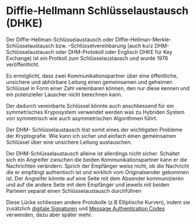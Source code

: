 # Diffie-Hellmann Schlüsselaustausch \(DHKE\)

Der Diffie-Hellman-Schlüsselaustausch oder Diffie-Hellman-Merkle-Schlüsselaustausch bzw. –Schlüsselvereinbarung \(auch kurz DHM-Schlüsselaustausch oder DHM-Protokoll oder Englisch DHKE für Key Exchange\) ist ein Protkoll zum Schlüsselaustausch und wurde 1976 veröffentlicht.

Es ermöglicht, dass zwei Kommunikationspartner über eine öffentliche, unsichere und abhörbare Leitung einen gemeinsamen und geheimen Schlüssel in Form einer Zahl vereinbaren können, den nur diese kennen und ein potenzieller Lauscher nicht berechnen kann. 

Der dadurch vereinbarte Schlüssel könnte auch anschliessend für ein symmetrisches Kryposystem verwendet werden was zu Hybriden System von symmetrisch wie auch asymmetrischen Algorithmen führt.

Der DHM- Schlüsselaustausch löst somit eines der wichtigsten Probleme der Kryptografie. Wie kann ich sicher und einfach einen gemeinsamen Schlüssel über eine unsichere Leitung austauschen.

Der DHM-Schlüsselaustausch alleine ist allerdings nicht sicher. Schaltet sich ein Angreifer zwischen die beiden Kommunikationspartner kann er die  Nachrichten verändern. Sprich der Empfänger weiss nicht, ob die Nachricht die er empfängt authentisch ist und wirklich vom Originalsender gekommen ist. Der Angreifer könnte auf eine Seite mit dem Absender kommunizieren und auf die andere Seite mit dem Empfänger und jeweils mit beiden Parteien separat einen Schlüsselaustausch durchführen

Diese Lücke schliessen andere Protokolle \(z.B Elliptische Kurven\), indem sie zusätzlich [digitale Signaturen](https://de.wikipedia.org/wiki/Digitale_Signatur) und [Message Authentication Codes](https://de.wikipedia.org/wiki/Message_Authentication_Code) verwenden, dazu aber später mehr.

